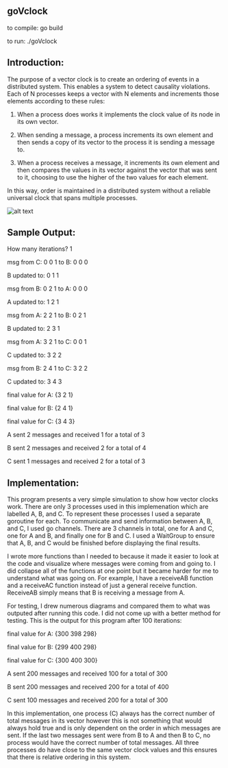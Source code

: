 ## goVclock

to compile: go build

to run: ./goVclock


## Introduction:

The purpose of a vector clock is to create an ordering of events in a distributed system. This enables a system to detect causality violations. Each of N processes keeps a vector with N elements and increments those elements according to these rules:

1. When a process does works it implements the clock value of its node in its own vector.

2. When sending a message, a process increments its own element and then sends a copy of its vector to the process it is sending a message to.

3. When a process receives a message, it increments its own element and then compares the values in its vector against the vector that was sent to it, choosing to use the higher of the two values for each element.

In this way, order is maintained in a distributed system without a reliable universal clock that spans multiple processes.

![alt text](https://i.postimg.cc/J7TFRDF8/go-Vclock2.png)


## Sample Output:

How many iterations?
1

msg from C: 0 0 1  to B: 0 0 0

B updated to: 0 1 1

msg from B: 0 2 1 to A: 0 0 0

A updated to: 1 2 1

msg from A: 2 2 1 to B: 0 2 1

B updated to: 2 3 1

msg from A: 3 2 1 to C: 0 0 1

C updated to: 3 2 2

msg from B: 2 4 1 to C: 3 2 2

C updated to: 3 4 3

final value for A: {3 2 1}

final value for B: {2 4 1}

final value for C: {3 4 3}

A sent 2 messages and received 1 for a total of 3

B sent 2 messages and received 2 for a total of 4

C sent 1 messages and received 2 for a total of 3


## Implementation:

This program presents a very simple simulation to show how vector clocks work. There are only 3 processes used in this implemenation which are labelled A, B, and C. To represent these processes I used a separate goroutine for each. To communicate and send information between A, B, and C, I used go channels. There are 3 channels in total, one for A and C, one for A and B, and finally one for B and C. I used a WaitGroup to ensure that A, B, and C would be finished before displaying the final results. 

I wrote more functions than I needed to because it made it easier to look at the code and visualize where messages were coming from and going to. I did collapse all of the functions at one point but it became harder for me to understand what was going on. For example, I have a receiveAB function and a receiveAC function instead of just a general receive function. ReceiveAB simply means that B is receiving a message from A. 

For testing, I drew numerous diagrams and compared them to what was outputed after running this code. I did not come up with a better method for testing. This is the output for this program after 100 iterations:

final value for A: {300 398 298}

final value for B: {299 400 298}

final value for C: {300 400 300}

A sent 200 messages and received 100 for a total of 300

B sent 200 messages and received 200 for a total of 400

C sent 100 messages and received 200 for a total of 300

In this implementation, one process (C) always has the correct number of total messages in its vector however this is not something that would always hold true and is only dependent on the order in which messages are sent. If the last two messages sent were from B to A and then B to C, no process would have the correct number of total messages. All three processes do have close to the same vector clock values and this ensures that there is relative ordering in this system. 